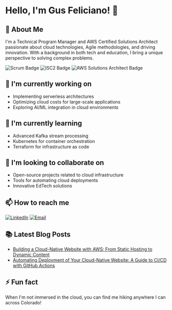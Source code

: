 # Hello, I'm Gus Feliciano! 👋

## 🚀 About Me
I'm a Technical Program Manager and AWS Certified Solutions Architect passionate about cloud technologies, Agile methodologies, and driving innovation. With a background in both tech and education, I bring a unique perspective to solving complex problems.

![Scrum Badge](https://img.shields.io/badge/-Certified%20Scrum%20Master-blue?style=flat-square&logo=scrumalliance&logoColor=white)
![ISC2 Badge](https://img.shields.io/badge/-ISC2%20Certified%20in%20Cybersecurity-000000?style=flat-square&logo=isc2&logoColor=white)
![AWS Solutions Architect Badge](https://img.shields.io/badge/-AWS%20Solutions%20Architect-232F3E?style=flat-square&logo=amazon-aws&logoColor=white)

## 🔭 I'm currently working on
- Implementing serverless architectures
- Optimizing cloud costs for large-scale applications
- Exploring AI/ML integration in cloud environments

## 🌱 I'm currently learning
- Advanced Kafka stream processing
- Kubernetes for container orchestration
- Terraform for infrastructure as code

## 👯 I'm looking to collaborate on
- Open-source projects related to cloud infrastructure
- Tools for automating cloud deployments
- Innovative EdTech solutions

## 📫 How to reach me
[![LinkedIn](https://img.shields.io/badge/-LinkedIn-0077B5?style=flat-square&logo=linkedin&logoColor=white)](https://www.linkedin.com/in/YourLinkedInProfile)
[![Email](https://img.shields.io/badge/-Email-D14836?style=flat-square&logo=gmail&logoColor=white)](mailto:Gus.Feliciano@outlook.com)

## 📚 Latest Blog Posts
<!-- BLOG-POST-LIST:START -->
- [Building a Cloud-Native Website with AWS: From Static Hosting to Dynamic Content](#)
- [Automating Deployment of Your Cloud-Native Website: A Guide to CI/CD with GitHub Actions](#)
<!-- BLOG-POST-LIST:END -->

## ⚡ Fun fact
When I'm not immersed in the cloud, you can find me hiking anywhere I can across Colorado!

<!--
**gusfeliciano/gusfeliciano** is a ✨ _special_ ✨ repository because its `README.md` (this file) appears on your GitHub profile.

Here are some ideas to get you started:

- 🔭 I’m currently working on ...
- 🌱 I’m currently learning ...
- 👯 I’m looking to collaborate on ...
- 🤔 I’m looking for help with ...
- 💬 Ask me about ...
- 📫 How to reach me: ...
- 😄 Pronouns: ...
- ⚡ Fun fact: ...

## 🛠 Skills
- Cloud Architecture (AWS)
- Agile/Scrum Methodologies
- CI/CD & DevOps Practices
- Program Management
- Data Stream Processing (Kafka)
-->
